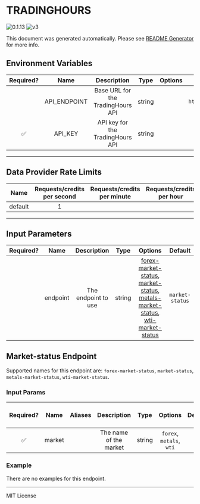 # TRADINGHOURS

![0.1.13](https://img.shields.io/github/package-json/v/smartcontractkit/external-adapters-js?filename=packages/sources/tradinghours/package.json) ![v3](https://img.shields.io/badge/framework%20version-v3-blueviolet)

This document was generated automatically. Please see [README Generator](../../scripts#readme-generator) for more info.

## Environment Variables

| Required? |     Name     |            Description            |  Type  | Options |            Default             |
| :-------: | :----------: | :-------------------------------: | :----: | :-----: | :----------------------------: |
|           | API_ENDPOINT | Base URL for the TradingHours API | string |         | `https://api.tradinghours.com` |
|    ✅     |   API_KEY    | API key for the TradingHours API  | string |         |                                |

---

## Data Provider Rate Limits

|  Name   | Requests/credits per second | Requests/credits per minute | Requests/credits per hour | Note |
| :-----: | :-------------------------: | :-------------------------: | :-----------------------: | :--: |
| default |              1              |                             |                           |      |

---

## Input Parameters

| Required? |   Name   |     Description     |  Type  |                                                                                         Options                                                                                         |     Default     |
| :-------: | :------: | :-----------------: | :----: | :-------------------------------------------------------------------------------------------------------------------------------------------------------------------------------------: | :-------------: |
|           | endpoint | The endpoint to use | string | [forex-market-status](#market-status-endpoint), [market-status](#market-status-endpoint), [metals-market-status](#market-status-endpoint), [wti-market-status](#market-status-endpoint) | `market-status` |

## Market-status Endpoint

Supported names for this endpoint are: `forex-market-status`, `market-status`, `metals-market-status`, `wti-market-status`.

### Input Params

| Required? |  Name  | Aliases |      Description       |  Type  |         Options          | Default | Depends On | Not Valid With |
| :-------: | :----: | :-----: | :--------------------: | :----: | :----------------------: | :-----: | :--------: | :------------: |
|    ✅     | market |         | The name of the market | string | `forex`, `metals`, `wti` |         |            |                |

### Example

There are no examples for this endpoint.

---

MIT License
